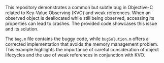 This repository demonstrates a common but subtle bug in Objective-C related to Key-Value Observing (KVO) and weak references. When an observed object is deallocated while still being observed, accessing its properties can lead to crashes. The provided code showcases this issue and its solution.

The `bug.m` file contains the buggy code, while `bugSolution.m` offers a corrected implementation that avoids the memory management problem.  This example highlights the importance of careful consideration of object lifecycles and the use of weak references in conjunction with KVO.